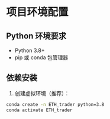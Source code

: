 # 项目环境配置

## Python 环境要求
- Python 3.8+
- pip 或 conda 包管理器

## 依赖安装
1. 创建虚拟环境（推荐）：
```bash
conda create -n ETH_trader python=3.8
conda activate ETH_trader